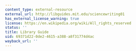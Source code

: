 ```yaml
---
content_type: external-resource
external_url: http://libguides.mit.edu/sciencewriting01
has_external_license_warning: true
license: https://en.wikipedia.org/wiki/All_rights_reserved
status: ''
title: Library Guide
uid: 69371d22-0de2-4615-a388-a8f31774d4ac
wayback_url: ''
---
```


